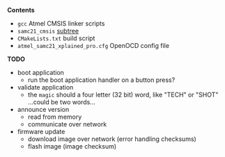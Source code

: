 **Contents**

* `gcc` Atmel CMSIS linker scripts
* `samc21_cmsis` [subtree](https://github.com/benjaminjnoack/samc21_cmsis)
* `CMakeLists.txt` build script
* `atmel_samc21_xplained_pro.cfg` OpenOCD config file


**TODO**

* boot application
    * run the boot application handler on a button press?
* validate application
    * the `magic` should a four letter (32 bit) word, like "TECH" or "SHOT" ...could be two words...
* announce version
    * read from memory
    * communicate over network
* firmware update
    * download image over network (error handling checksums)
    * flash image (image checksum)
    
